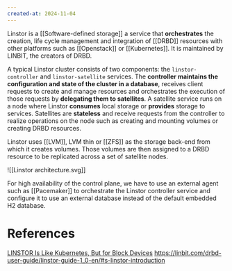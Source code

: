 ```yaml
---
created-at: 2024-11-04
---
```


Linstor is a [[Software-defined storage]] a service that **orchestrates** the creation, life cycle management and integration of [[DRBD]] resources with other platforms such as [[Openstack]] or [[Kubernetes]]. It is maintained by LINBIT, the creators of DRBD.

A typical Linstor cluster consists of two components: the `linstor-controller` and `linstor-satellite` services. The **controller maintains the configuration and state of the cluster in a database**, receives client requests to create and manage resources and orchestrates the execution of those requests by **delegating them to satellites**. A satellite service runs on a node where Linstor **consumes** local storage or **provides** storage to services. Satellites are **stateless** and receive requests from the controller to realize operations on the node such as creating and mounting volumes or creating DRBD resources.

Linstor uses [[LVM]], LVM thin or [[ZFS]] as the storage back-end from which it creates volumes. Those volumes are then assigned to a DRBD resource to be replicated across a set of satellite nodes.

![[Linstor architecture.svg]]

For high availability of the control plane, we have to use an external agent such as [[Pacemaker]] to orchestrate the Linstor controller service and configure it to use an external database instead of the default embedded H2 database.

# References

[LINSTOR Is Like Kubernetes, But for Block Devices](https://www.youtube.com/watch?v=yc8RiZ4jJVA)
https://linbit.com/drbd-user-guide/linstor-guide-1_0-en/#s-linstor-introduction
